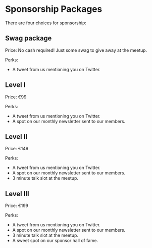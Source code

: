 # Sponsorship Packages

There are four choices for sponsorship:

## Swag package

Price: No cash required! Just some swag to give away at the meetup.

Perks:

- A tweet from us mentioning you on Twitter.

## Level I

Price: €99

Perks:

- A tweet from us mentioning you on Twitter.
- A spot on our monthly newsletter sent to our members.

## Level II

Price: €149

Perks:

- A tweet from us mentioning you on Twitter.
- A spot on our monthly newsletter sent to our members.
- 3 minute talk slot at the meetup.

## Level III

Price: €199

Perks:

- A tweet from us mentioning you on Twitter.
- A spot on our monthly newsletter sent to our members.
- 3 minute talk slot at the meetup.
- A sweet spot on our sponsor hall of fame.
